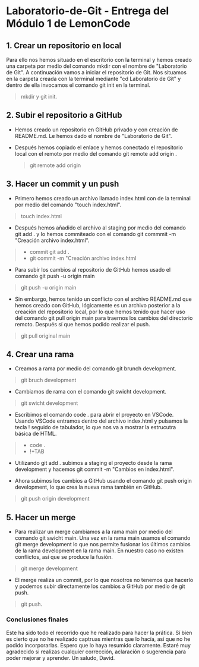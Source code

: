 # Laboratorio-de-Git - Entrega del Módulo 1 de LemonCode

## 1. Crear un repositorio en local
<p>Para ello nos hemos situado en el escritorio con la terminal y hemos creado una carpeta por medio del comando mkdir con el nombre de "Laboratorio de Git". A continuación vamos a iniciar el repositorio de Git. Nos situamos en la carpeta creada con la terminal mediante "cd Laboratorio de Git" y dentro de ella invocamos el comando git init en la terminal.</p>

> mkdir y git init.

## 2. Subir el repositorio a GitHub
- <p>Hemos creado un repositorio en GitHub privado y con creación de README.md. Le hemos dado el nombre de "Laboratorio de Git".</p> 

- <p>Después hemos copiado el enlace y hemos conectado el repositorio local con el remoto por medio del comando git remote add origin <enlace>.</p> 

  > git remote add origin
>

## 3. Hacer un commit y un push
- <p>Primero hemos creado un archivo llamado index.html con de la terminal por medio del comando "touch index.html".</p> 

> touch index.html

- <p>Después hemos añadido el archivo al staging por medio del comando git add . y lo hemos commiteado con el comando git commmit -m "Creación archivo index.html". </p>

> - commit git add .
> - git commit -m "Creación archivo index.html

- <p>Para subir los cambios al repositorio de GitHub hemos usado el comando git push -u origin main</p>

> git push -u origin main

- <p>Sin embargo, hemos tenido un conflicto con el archivo README.md que hemos creado con GitHub, lógicamente es un archivo posterior a la creación del repositorio local, por lo que hemos tenido que hacer uso del comando git pull origin main para traernos los cambios del directorio remoto. Después sí que hemos podido realizar el push.</p>

> git pull original main

## 4. Crear una rama
- <p>Creamos a rama por medio del comando git brunch development.</p>

> git bruch development

- <p>Cambiamos de rama con el comando git swicht development.</p>

> git swicht development 

- <p>Escribimos el comando code . para abrir el proyecto en VSCode. Usando VSCode entramos dentro del archivo index.html y pulsamos la tecla ! seguido de tabulador, lo que nos va a mostrar la estrucutra básica de HTML.</p>

> - code .
> - !+TAB

- <p>Utilizando git add . subimos a staging el proyecto desde la rama development y hacemos git commit -m "Cambios en index.html".</p>

- <p>Ahora subimos los cambios a GitHub usando el comando git push origin development, lo que crea la nueva rama también en GitHub.</p>

>git push origin development

## 5. Hacer un merge 

- <p>Para realizar un merge cambiamos a la rama main por medio del comando git swicht main. Una vez en la rama main usamos el comando git merge development lo que nos permite fusionar los últimos cambios de la rama development en la rama main. En nuestro caso no existen conflictos, así que se produce la fusión.</p>

> git merge development 

- <p>El merge realiza un commit, por lo que nosotros no tenemos que hacerlo y podemos subir directamente los cambios a GitHub por medio de git push.</p>

> git push.

### Conclusiones finales
<p>Este ha sido todo el recorrido que he realizado para hacer la prática. Sí bien es cierto que no he realizado captruas mientras que lo hacía, así que no he podido incorporarlas. Espero que lo haya resumido claramente. Estaré muy agradecido si realizas cualquier corrección, aclaración o sugerencia para poder mejorar y aprender. Un saludo, David.</p>
